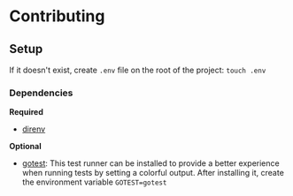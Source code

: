 # Contributing

## Setup

If it doesn't exist, create `.env` file on the root of the project: `touch .env` 

### Dependencies

**Required**

- [direnv](https://direnv.net/docs/installation.html)

**Optional**

- [gotest](https://github.com/rakyll/gotest): This test runner can be installed to provide a better experience when running tests by setting a colorful output. After installing it, create the environment variable `GOTEST=gotest` 